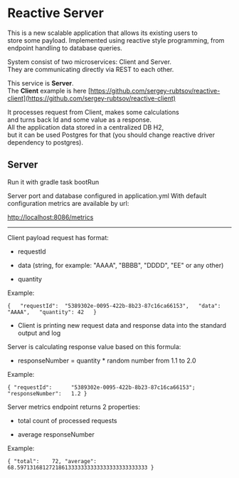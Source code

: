 # Reactive Server

This is a new scalable application that allows its existing users to \
store some payload.
Implemented using reactive style programming, from endpoint handling to database queries.

System consist of two microservices: Client and Server. \
They are communicating directly via REST to each other. 

This service is **Server**. \
The **Client** example is here [https://github.com/sergey-rubtsov/reactive-client](https://github.com/sergey-rubtsov/reactive-client)

It processes request from Client, makes some calculations \
and turns back Id and some value as a response. \
All the application data stored in a centralized DB H2, \
but it can be used Postgres for that (you should change reactive driver dependency to postgres).

## Server

Run it with gradle task bootRun

Server port and database configured in application.yml
With default configuration metrics are available by url:

[http://localhost:8086/metrics](http://localhost:8086/metrics)

---

Client payload request has format: 

  - requestId

  - data (string, for example: "AAAA", "BBBB", "DDDD", "EE" or any other)

  - quantity

Example:

`
{  
    "requestId":  "5389302e-0095-422b-8b23-87c16ca66153",  
    "data":   "AAAA",  
    "quantity": 42  
}
`

- Client is printing new request data and response data into the standard output and log

Server is calculating response value based on this formula:

  - responseNumber = quantity * random number from 1.1 to 2.0
  
Example:

`
{
    "requestId":      "5389302e-0095-422b-8b23-87c16ca66153";
    "responseNumber":   1.2
}
`

Server metrics endpoint returns 2 properties:

  - total count of processed requests

  - average responseNumber
  
Example:

`
{
    "total":    72,
    "average":  68.59713168127218613333333333333333333333333
}
`